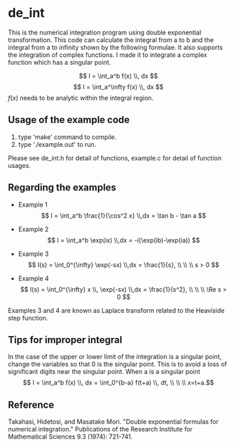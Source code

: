 # de_int
This is the numerical integration program using double exponential transformation. 
This code can calculate the integral from a to b and the integral from a to infinity shown by the following formulae.
It also supports the integration of complex functions.
I made it to integrate a complex function which has a singular point.

$$ I = \int_a^b f(x) \\, dx $$
$$ I = \int_a^\infty f(x) \\, dx $$
$f(x)$ needs to be analytic within the integral region.  


## Usage of the example code
 1. type 'make' command to compile.
 2. type './example.out' to run.
 
Please see de_int.h for detail of functions, example.c for detail of function usages.


## Regarding the examples
- Example 1  
  $$ I = \int_a^b \frac{1}{\cos^2 x} \\,dx = \tan b - \tan a $$
  
- Example 2  
  $$ I = \int_a^b \exp(ix) \\,dx = -i(\exp(ib)-\exp(ia)) $$
  
- Example 3  
  $$ I(s) = \int_0^{\infty} \exp(-sx) \\,dx = \frac{1}{s}, \\ \\ \\ s > 0 $$
  
- Example 4  
  $$ I(s) = \int_0^{\infty} x \\, \exp(-sx) \\,dx = \frac{1}{s^2}, \\ \\ \\ \Re s > 0 $$

Examples 3 and 4 are known as Laplace transform related to the Heaviside step function.


## Tips for improper integral  
  In the case of the upper or lower limit of the integration is a singular point, change the variables so that 0 is the singular point.
  This is to avoid a	loss of significant digits near the singular point. 
  When a is a singular point
  $$ I = \int_a^b f(x) \\, dx = \int_0^{b-a} f(t+a) \\, dt, \\ \\ \\ x=t+a.$$


## Reference
Takahasi, Hidetosi, and Masatake Mori. "Double exponential formulas for numerical integration." Publications of the Research Institute for Mathematical Sciences 9.3 (1974): 721-741.
